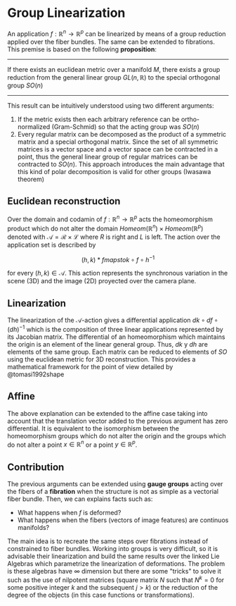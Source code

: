 # Group Linearization

An application $f: \mathbb{R}^{n} \rightarrow \mathbb{R}^{p}$ can be linearized by means of a group reduction applied over the fiber bundles. The same can be extended to fibrations. This premise is based on the following **proposition**: 

----------

If there exists an euclidean metric over a manifold $M$, there exists a group reduction from the general linear group $GL(n, \mathbb{R})$ to the special orthogonal group $SO(n)$

----------
 
This result can be intuitively understood using two different arguments:

 1. If the metric exists then each arbitrary reference can be ortho-normalized (Gram-Schmid) so that the acting group was $SO(n)$
 2. Every regular matrix can be decomposed as the product of a symmetric matrix and a special orthogonal matrix. Since the set of all symmetric matrices is a vector space and a vector space can be contracted in a point, thus the general linear group of regular matrices can be contracted to $SO(n)$. This approach introduces the main advantage that this kind of polar decomposition is valid for other groups (Iwasawa theorem)

## Euclidean reconstruction 

Over the domain and codamin of $f: \mathbb{R}^{n} \rightarrow \mathbb{R}^{p}$ acts the homeomorphism product which do not alter the domain $Homeom(\mathbb{R}^{n}) \times Homeom(\mathbb{R}^{p})$ denoted with $\mathcal{A} = \mathcal{R}\times \mathcal{L}$ where $R$ is right and $L$ is left. The action over the application set is described by

$$(h, k)*f mapsto k\circ f\circ h^{-1}$$ 

for every $(h, k)\in \mathcal{A}$. This action represents the synchronous variation in the scene (3D) and the image (2D) proyected over the camera plane.
 
## Linearization
 
The linearization of the $\mathcal{A}$-action gives a differential application $dk \circ df \circ (dh)^{-1}$ which is the composition of three linear applications represented by its Jacobian matrix. The differential of an homeomorphism which maintains the origin is an element of the linear general group. Thus, $dk$ y $dh$ are elements of the same group. Each matrix can be reduced to elements of $SO$ using the euclidean metric for 3D reconstruction. This provides a mathematical framework for the point of view detailed by @tomasi1992shape

## Affine

The above explanation can be extended to the affine case taking into account that the translation vector added to the previous argument has zero differential. It is equivalent to the isomorphism between the homeomorphism groups which do not alter the origin and the groups which do not alter a point $x\in \mathbb{R}^{n}$ or a point $y\in \mathbb{R}^{p}$. 

## Contribution

The previous arguments can be extended using **gauge groups** acting over the fibers of a **fibration** when the structure is not as simple as a vectorial fiber bundle. Then, we can explains facts such as:

 - What happens when $f$ is deformed?
 - What happens when the fibers (vectors of image features) are continuos manifolds?

The main idea is to recreate the same steps over fibrations instead of constrained to fiber bundles. Working into groups is very difficult, so it is advisable their linearization and build the same results over the linked Lie Algebras which parametrize the linearization of deformations. The problem is these algebras have $\infty$ dimension but there are some "tricks" to solve it such as the use of nilpotent matrices (square matrix $N$ such that $N^k = 0$ for some positive integer $k$ and the subsequent $j > k$) or the reduction of the degree of the objects (in this case functions or transformations).